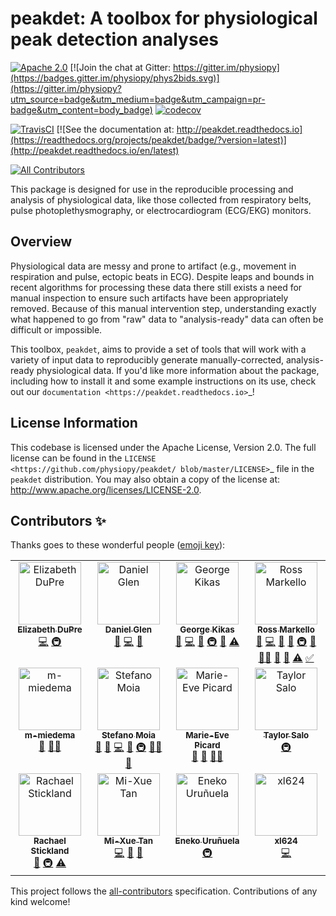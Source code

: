 <!--(https://raw.githubusercontent.com/physiopy/phys2bids/master/docs/_static/phys2bids_card.jpg)-->
<a name="readme"></a>
<!-- <img alt="Phys2BIDS" src="https://github.com/physiopy/phys2bids/blob/master/docs/_static/phys2bids_logo1280×640.png" height="150"> -->

peakdet: A toolbox for physiological peak detection analyses
============================================================

[![Apache 2.0](https://img.shields.io/badge/license-Apache%202-blue.svg)](http://www.apache.org/licenses/LICENSE-2.0)
[![Join the chat at Gitter: https://gitter.im/physiopy](https://badges.gitter.im/physiopy/phys2bids.svg)](https://gitter.im/physiopy?utm_source=badge&utm_medium=badge&utm_campaign=pr-badge&utm_content=body_badge)
[![codecov](https://codecov.io/gh/rmarkello/peakdet/branch/master/graph/badge.svg)](https://codecov.io/gh/rmarkello/peakdet)

[![TravisCI](https://travis-ci.org/rmarkello/peakdet.svg?branch=master)](https://travis-ci.org/rmarkello/peakdet)
[![See the documentation at: http://peakdet.readthedocs.io](https://readthedocs.org/projects/peakdet/badge/?version=latest)](http://peakdet.readthedocs.io/en/latest)

<!-- ALL-CONTRIBUTORS-BADGE:START - Do not remove or modify this section -->
[![All Contributors](https://img.shields.io/badge/all_contributors-12-orange.svg?style=flat)](#contributors)
<!-- ALL-CONTRIBUTORS-BADGE:END -->

This package is designed for use in the reproducible processing and analysis of
physiological data, like those collected from respiratory belts, pulse
photoplethysmography, or electrocardiogram (ECG/EKG) monitors.

## Overview

Physiological data are messy and prone to artifact (e.g., movement in
respiration and pulse, ectopic beats in ECG). Despite leaps and bounds in
recent algorithms for processing these data there still exists a need for
manual inspection to ensure such artifacts have been appropriately removed.
Because of this manual intervention step, understanding exactly what happened
to go from "raw" data to "analysis-ready" data can often be difficult or
impossible.

This toolbox, ``peakdet``, aims to provide a set of tools that will work with a
variety of input data to reproducibly generate manually-corrected, analysis-
ready physiological data. If you'd like more information about the package,
including how to install it and some example instructions on its use, check out
our `documentation <https://peakdet.readthedocs.io>`_!

## License Information

This codebase is licensed under the Apache License, Version 2.0. The full
license can be found in the `LICENSE <https://github.com/physiopy/peakdet/
blob/master/LICENSE>`_ file in the ``peakdet`` distribution. You may also
obtain a copy of the license at: http://www.apache.org/licenses/LICENSE-2.0.


## Contributors ✨

Thanks goes to these wonderful people ([emoji key](https://allcontributors.org/docs/en/emoji-key)):

<!-- ALL-CONTRIBUTORS-LIST:START - Do not remove or modify this section -->
<!-- prettier-ignore-start -->
<!-- markdownlint-disable -->
<table>
  <tbody>
    <tr>
      <td align="center" valign="top" width="25%"><a href="https://github.com/emdupre"><img src="https://avatars3.githubusercontent.com/u/15017191?v=4?s=100" width="100px;" alt="Elizabeth DuPre"/><br /><sub><b>Elizabeth DuPre</b></sub></a><br /><a href="https://github.com/physiopy/peakdet/commits?author=emdupre" title="Code">💻</a> <a href="#infra-emdupre" title="Infrastructure (Hosting, Build-Tools, etc)">🚇</a></td>
      <td align="center" valign="top" width="25%"><a href="https://github.com/afni-dglen"><img src="https://avatars.githubusercontent.com/u/10454715?v=4?s=100" width="100px;" alt="Daniel Glen"/><br /><sub><b>Daniel Glen</b></sub></a><br /><a href="https://github.com/physiopy/peakdet/issues?q=author%3Aafni-dglen" title="Bug reports">🐛</a> <a href="https://github.com/physiopy/peakdet/commits?author=afni-dglen" title="Code">💻</a> <a href="#maintenance-afni-dglen" title="Maintenance">🚧</a></td>
      <td align="center" valign="top" width="25%"><a href="https://github.com/maestroque"><img src="https://avatars.githubusercontent.com/u/74024609?v=4?s=100" width="100px;" alt="George Kikas"/><br /><sub><b>George Kikas</b></sub></a><br /><a href="https://github.com/physiopy/peakdet/issues?q=author%3Amaestroque" title="Bug reports">🐛</a> <a href="https://github.com/physiopy/peakdet/commits?author=maestroque" title="Code">💻</a> <a href="#ideas-maestroque" title="Ideas, Planning, & Feedback">🤔</a> <a href="#infra-maestroque" title="Infrastructure (Hosting, Build-Tools, etc)">🚇</a> <a href="https://github.com/physiopy/peakdet/pulls?q=is%3Apr+reviewed-by%3Amaestroque" title="Reviewed Pull Requests">👀</a> <a href="https://github.com/physiopy/peakdet/commits?author=maestroque" title="Tests">⚠️</a></td>
      <td align="center" valign="top" width="25%"><a href="https://github.com/rmarkello"><img src="https://avatars0.githubusercontent.com/u/14265705?v=4?s=100" width="100px;" alt="Ross Markello"/><br /><sub><b>Ross Markello</b></sub></a><br /><a href="https://github.com/physiopy/peakdet/issues?q=author%3Armarkello" title="Bug reports">🐛</a> <a href="https://github.com/physiopy/peakdet/commits?author=rmarkello" title="Code">💻</a> <a href="https://github.com/physiopy/peakdet/commits?author=rmarkello" title="Documentation">📖</a> <a href="#ideas-rmarkello" title="Ideas, Planning, & Feedback">🤔</a> <a href="#infra-rmarkello" title="Infrastructure (Hosting, Build-Tools, etc)">🚇</a> <a href="#maintenance-rmarkello" title="Maintenance">🚧</a> <a href="#mentoring-rmarkello" title="Mentoring">🧑‍🏫</a> <a href="#projectManagement-rmarkello" title="Project Management">📆</a> <a href="https://github.com/physiopy/peakdet/pulls?q=is%3Apr+reviewed-by%3Armarkello" title="Reviewed Pull Requests">👀</a> <a href="https://github.com/physiopy/peakdet/commits?author=rmarkello" title="Tests">⚠️</a> <a href="#tutorial-rmarkello" title="Tutorials">✅</a></td>
    </tr>
    <tr>
      <td align="center" valign="top" width="25%"><a href="https://github.com/m-miedema"><img src="https://avatars.githubusercontent.com/u/39968233?v=4?s=100" width="100px;" alt="m-miedema"/><br /><sub><b>m-miedema</b></sub></a><br /><a href="https://github.com/physiopy/peakdet/pulls?q=is%3Apr+reviewed-by%3Am-miedema" title="Reviewed Pull Requests">👀</a> <a href="#mentoring-m-miedema" title="Mentoring">🧑‍🏫</a></td>
      <td align="center" valign="top" width="25%"><a href="https://github.com/smoia"><img src="https://avatars.githubusercontent.com/u/35300580?v=4?s=100" width="100px;" alt="Stefano Moia"/><br /><sub><b>Stefano Moia</b></sub></a><br /><a href="https://github.com/physiopy/peakdet/pulls?q=is%3Apr+reviewed-by%3Asmoia" title="Reviewed Pull Requests">👀</a> <a href="https://github.com/physiopy/peakdet/issues?q=author%3Asmoia" title="Bug reports">🐛</a> <a href="https://github.com/physiopy/peakdet/commits?author=smoia" title="Code">💻</a> <a href="#ideas-smoia" title="Ideas, Planning, & Feedback">🤔</a> <a href="#infra-smoia" title="Infrastructure (Hosting, Build-Tools, etc)">🚇</a> <a href="#mentoring-smoia" title="Mentoring">🧑‍🏫</a> <a href="#projectManagement-smoia" title="Project Management">📆</a></td>
      <td align="center" valign="top" width="25%"><a href="https://github.com/me-pic"><img src="https://avatars.githubusercontent.com/u/77584086?v=4?s=100" width="100px;" alt="Marie-Eve Picard"/><br /><sub><b>Marie-Eve Picard</b></sub></a><br /><a href="https://github.com/physiopy/peakdet/commits?author=me-pic" title="Documentation">📖</a> <a href="https://github.com/physiopy/peakdet/pulls?q=is%3Apr+reviewed-by%3Ame-pic" title="Reviewed Pull Requests">👀</a> <a href="#mentoring-me-pic" title="Mentoring">🧑‍🏫</a></td>
      <td align="center" valign="top" width="25%"><a href="https://github.com/tsalo"><img src="https://avatars.githubusercontent.com/u/8228902?v=4?s=100" width="100px;" alt="Taylor Salo"/><br /><sub><b>Taylor Salo</b></sub></a><br /><a href="#infra-tsalo" title="Infrastructure (Hosting, Build-Tools, etc)">🚇</a></td>
    </tr>
    <tr>
      <td align="center" valign="top" width="25%"><a href="https://github.com/RayStick"><img src="https://avatars.githubusercontent.com/u/50215726?v=4?s=100" width="100px;" alt="Rachael Stickland"/><br /><sub><b>Rachael Stickland</b></sub></a><br /><a href="https://github.com/physiopy/peakdet/commits?author=RayStick" title="Documentation">📖</a> <a href="#infra-RayStick" title="Infrastructure (Hosting, Build-Tools, etc)">🚇</a> <a href="https://github.com/physiopy/peakdet/commits?author=RayStick" title="Tests">⚠️</a></td>
      <td align="center" valign="top" width="25%"><a href="https://github.com/mixue-t"><img src="https://avatars.githubusercontent.com/u/28149789?v=4?s=100" width="100px;" alt="Mi-Xue Tan"/><br /><sub><b>Mi-Xue Tan</b></sub></a><br /><a href="https://github.com/physiopy/peakdet/commits?author=mixue-t" title="Code">💻</a> <a href="#userTesting-mixue-t" title="User Testing">📓</a> <a href="#plugin-mixue-t" title="Plugin/utility libraries">🔌</a></td>
      <td align="center" valign="top" width="25%"><a href="https://github.com/eurunuela"><img src="https://avatars.githubusercontent.com/u/13706448?v=4?s=100" width="100px;" alt="Eneko Uruñuela"/><br /><sub><b>Eneko Uruñuela</b></sub></a><br /><a href="#infra-eurunuela" title="Infrastructure (Hosting, Build-Tools, etc)">🚇</a></td>
      <td align="center" valign="top" width="25%"><a href="https://github.com/xl624"><img src="https://avatars0.githubusercontent.com/u/25593301?v=4?s=100" width="100px;" alt="xl624"/><br /><sub><b>xl624</b></sub></a><br /><a href="https://github.com/physiopy/peakdet/commits?author=xl624" title="Code">💻</a></td>
    </tr>
  </tbody>
</table>

<!-- markdownlint-restore -->
<!-- prettier-ignore-end -->

<!-- ALL-CONTRIBUTORS-LIST:END -->

This project follows the [all-contributors](https://github.com/all-contributors/all-contributors) specification. Contributions of any kind welcome!

